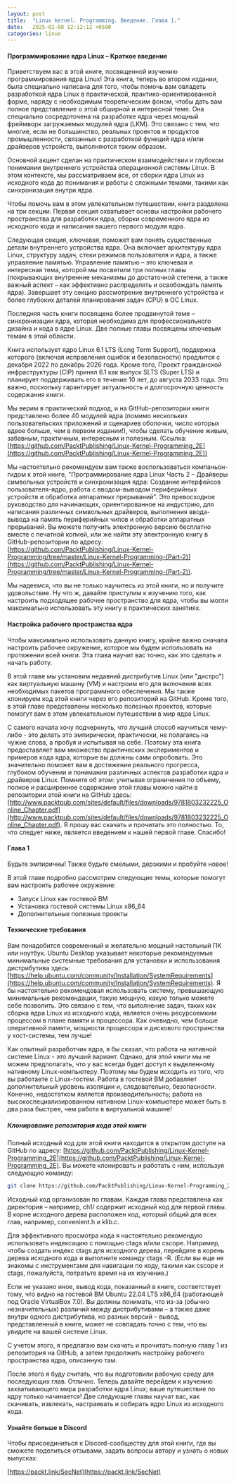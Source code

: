 ```yaml
---
layout: post
title:  "Linux kernel. Programming. Введение. Глава 1."
date:   2025-02-08 12:12:12 +0500
categories: linux
---
```


#### Программирование ядра Linux – Краткое введение

Приветствуем вас в этой книге, посвященной изучению программирования ядра Linux! Эта книга, теперь во втором издании, была специально написана для того, чтобы помочь вам овладеть разработкой ядра Linux в практической, практико-ориентированной форме, наряду с необходимым теоретическим фоном, чтобы дать вам полное представление о этой обширной и интересной теме. Она специально сосредоточена на разработке ядра через мощный фреймворк загружаемых модулей ядра (LKM). Это связано с тем, что многие, если не большинство, реальных проектов и продуктов промышленности, связанных с разработкой функций ядра и/или драйверов устройств, выполняются таким образом.

Основной акцент сделан на практическом взаимодействии и глубоком понимании внутреннего устройства операционной системы Linux. В этом контексте, мы рассматриваем все, от сборки ядра Linux из исходного кода до понимания и работы с сложными темами, такими как синхронизация внутри ядра.

Чтобы помочь вам в этом увлекательном путешествии, книга разделена на три секции. Первая секция охватывает основы настройки рабочего пространства для разработки ядра, сборки современного ядра из исходного кода и написания вашего первого модуля ядра.

Следующая секция, ключевая, поможет вам понять существенные детали внутреннего устройства ядра. Она включает архитектуру ядра Linux, структуру задач, стеки режимов пользователя и ядра, а также управление памятью. Управление памятью – это ключевая и интересная тема, которой мы посвятили три полных главы (покрывающих внутренние механизмы до достаточной степени, а также важный аспект – как эффективно распределять и освобождать память ядра). Завершает эту секцию рассмотрение внутреннего устройства и более глубоких деталей планирования задач (CPU) в ОС Linux.

Последняя часть книги посвящена более продвинутой теме – синхронизации ядра, которая необходима для профессионального дизайна и кода в ядре Linux. Две полные главы посвящены ключевым темам в этой области.

Книга использует ядро Linux 6.1 LTS (Long Term Support), поддержка которого (включая исправления ошибок и безопасности) продлится с декабря 2022 по декабрь 2026 года. Кроме того, Проект гражданской инфраструктуры (CIP) принял 6.1 как выпуск SLTS (Super LTS) и планирует поддерживать его в течение 10 лет, до августа 2033 года. Это важно, поскольку гарантирует актуальность и долгосрочную ценность содержания книги.

Мы верим в практический подход, и на GitHub-репозитории книги представлено более 40 модулей ядра (помимо нескольких пользовательских приложений и сценариев оболочки, число которых вдвое больше, чем в первом издании!), чтобы сделать обучение живым, забавным, практичным, интересным и полезным. (Ссылка: [https://github.com/PacktPublishing/Linux-Kernel-Programming_2E](https://github.com/PacktPublishing/Linux-Kernel-Programming_2E))

Мы настоятельно рекомендуем вам также воспользоваться компаньон-гидом к этой книге, "Программирование ядра Linux Часть 2 – Драйверы символьных устройств и синхронизация ядра: Создание интерфейсов пользователя-ядро, работа с вводом-выводом периферийных устройств и обработка аппаратных прерываний". Это превосходное руководство для начинающих, ориентированное на индустрию, для написания различных символьных драйверов, выполнения ввода-вывода на память периферийных чипов и обработки аппаратных прерываний. Вы можете получить электронную версию бесплатно вместе с печатной копией, или же найти эту электронную книгу в GitHub-репозитории по адресу: [https://github.com/PacktPublishing/Linux-Kernel-Programming/tree/master/Linux-Kernel-Programming-(Part-2)](https://github.com/PacktPublishing/Linux-Kernel-Programming/tree/master/Linux-Kernel-Programming-(Part-2)).

Мы надеемся, что вы не только научитесь из этой книги, но и получите удовольствие. Ну что ж, давайте приступим к изучению того, как настроить подходящее рабочее пространство для ядра, чтобы вы могли максимально использовать эту книгу в практических занятиях.

#### Настройка рабочего пространства ядра

Чтобы максимально использовать данную книгу, крайне важно сначала настроить рабочее окружение, которое мы будем использовать на протяжении всей книги. Эта глава научит вас точно, как это сделать и начать работу.

В этой главе мы установим недавний дистрибутив Linux (или "дистро") как виртуальную машину (VM) и настроим его для включения всех необходимых пакетов программного обеспечения. Мы также клонируем код этой книги через его репозиторий на GitHub. Кроме того, в этой главе представлены несколько полезных проектов, которые помогут вам в этом увлекательном путешествии в мир ядра Linux.

С самого начала хочу подчеркнуть, что лучший способ научиться чему-либо - это делать это эмпирически, практически, не полагаясь на чужие слова, а пробуя и испытывая на себе. Поэтому эта книга предоставляет вам множество практических экспериментов и примеров кода ядра, которые вы должны сами опробовать. Это значительно поможет вам в достижении реального прогресса, глубоком обучении и понимании различных аспектов разработки ядра и драйверов Linux. Помните об этом: учитывая ограничения по объему, полное и расширенное содержание этой главы можно найти в репозитории этой книги на GitHub здесь: [http://www.packtpub.com/sites/default/files/downloads/9781803232225_Online_Chapter.pdf](http://www.packtpub.com/sites/default/files/downloads/9781803232225_Online_Chapter.pdf). Я прошу вас скачать и прочитать это полностью. То, что следует ниже, является введением к нашей первой главе. Спасибо!

#### Глава 1

Будьте эмпиричны! Также будьте смелыми, дерзкими и пробуйте новое!

В этой главе подробно рассмотрим следующие темы, которые помогут вам настроить рабочее окружение:

- Запуск Linux как гостевой ВМ  
- Установка гостевой системы Linux x86_64
- Дополнительные полезные проекты

#### Технические требования

Вам понадобится современный и желательно мощный настольный ПК или ноутбук. Ubuntu Desktop указывает некоторые рекомендуемые минимальные системные требования для установки и использования дистрибутива здесь: [https://help.ubuntu.com/community/Installation/SystemRequirements](https://help.ubuntu.com/community/Installation/SystemRequirements). Я бы настоятельно рекомендовал использовать систему, превышающую минимальные рекомендации, такую мощную, какую только можете себе позволить. Это связано с тем, что выполнение задач, таких как сборка ядра Linux из исходного кода, является очень ресурсоемким процессом в плане памяти и процессора. Как очевидно, чем больше оперативной памяти, мощности процессора и дискового пространства у хост-системы, тем лучше!

Как опытный разработчик ядра, я бы сказал, что работа на нативной системе Linux - это лучший вариант. Однако, для этой книги мы не можем предполагать, что у вас всегда будет доступ к выделенному нативному Linux-компьютеру. Поэтому мы будем исходить из того, что вы работаете с Linux-гостем. Работа в гостевой ВМ добавляет дополнительный уровень изоляции и, следовательно, безопасности. Конечно, недостатком является производительность; работа на высокоспециализированном нативном Linux-компьютере может быть в два раза быстрее, чем работа в виртуальной машине!

##### Клонирование репозитория кода этой книги

Полный исходный код для этой книги находится в открытом доступе на GitHub по адресу: [https://github.com/PacktPublishing/Linux-Kernel-Programming_2E](https://github.com/PacktPublishing/Linux-Kernel-Programming_2E). Вы можете клонировать и работать с ним, используя следующую команду:

```bash
git clone https://github.com/PacktPublishing/Linux-Kernel-Programming_2E
```

Исходный код организован по главам. Каждая глава представлена как директория – например, ch1/ содержит исходный код для первой главы. В корне исходного дерева расположен код, который общий для всех глав, например, convenient.h и klib.c.

Для эффективного просмотра кода я настоятельно рекомендую использовать индексацию с помощью ctags и/или cscope. Например, чтобы создать индекс ctags для исходного дерева, перейдите в корень дерева исходного кода и выполните команду ctags -R. (Если вы еще не знакомы с инструментами для навигации по коду, такими как cscope и ctags, пожалуйста, потратьте время на их изучение.)

Если не указано иное, вывод кода, показанный в книге, соответствует тому, что видно на гостевой ВМ Ubuntu 22.04 LTS x86_64 (работающей под Oracle VirtualBox 7.0). Вы должны понимать, что из-за (обычно незначительных) различий между дистрибутивами – а также даже внутри одного дистрибутива, но разных версий – вывод, представленный в книге, может не совпадать точно с тем, что вы увидите на вашей системе Linux.

С учетом этого, я предлагаю вам скачать и прочитать полную главу 1 из репозитория на GitHub, а затем продолжить настройку рабочего пространства ядра, описанную там.

После этого я буду считать, что вы подготовили рабочую среду для последующих глав. Отлично. Теперь давайте перейдем к изучению захватывающего мира разработки ядра Linux; ваше путешествие по ядру только начинается! Две следующие главы научат вас, как скачивать, извлекать, настраивать и собирать ядро Linux из исходного кода.

#### Узнайте больше в Discord

Чтобы присоединиться к Discord-сообществу для этой книги, где вы сможете поделиться отзывами, задать вопросы автору и узнать о новых выпусках:

[https://packt.link/SecNet](https://packt.link/SecNet)

